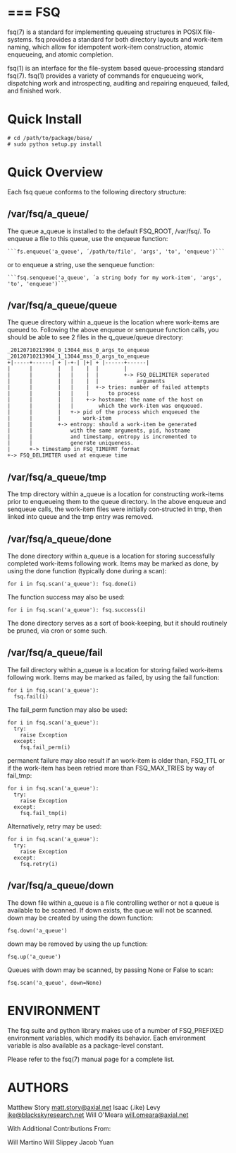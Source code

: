 ===
FSQ
===

fsq(7) is a standard for implementing queueing structures in POSIX file-systems.  fsq provides a standard for both directory layouts and work-item naming, which allow for idempotent work-item construction, atomic enqueueing, and atomic completion.

fsq(1) is an interface for the file-system based queue-processing standard fsq(7).  fsq(1) provides a variety of commands for enqueueing work, dispatching work and introspecting, auditing and repairing enqueued, failed, and finished work.

Quick Install
=============

    # cd /path/to/package/base/
    # sudo python setup.py install

Quick Overview
==============

Each fsq queue conforms to the following directory structure:

/var/fsq/a_queue/
----------------

The  queue a_queue is installed to the default FSQ_ROOT, /var/fsq/.  To enqueue a file to this queue, use the enqueue function:

    ```fs.enqueue('a_queue', ´/path/to/file', 'args', 'to', 'enqueue')```

or to enqueue a string, use the senqueue function:

    ```fsq.senqueue('a_queue', ´a string body for my work-item', 'args', 'to', 'enqueue')```


/var/fsq/a_queue/queue
----------------------

The queue directory within a_queue is the location where work-items are queued to.  Following  the  above enqueue or senqueue function calls, you should be able to see 2 files in the q_queue/queue directory:

    _20120710213904_0_13044_mss_0_args_to_enqueue
    _20120710213904_1_13044_mss_0_args_to_enqueue
    +|-----+------| + |-+-| |+| + |------+------|
    |      |        |   |    |  |        |
    |      |        |   |    |  |        +-> FSQ_DELIMITER seperated
    |      |        |   |    |  |            arguments
    |      |        |   |    |  +-> tries: number of failed attempts
    |      |        |   |    |      to process
    |      |        |   |    +-> hostname: the name of the host on
    |      |        |   |        which the work-item was enqueued.
    |      |        |   +-> pid of the process which enqueued the
    |      |        |       work-item
    |      |        +-> entropy: should a work-item be generated
    |      |            with the same arguments, pid, hostname
    |      |            and timestamp, entropy is incremented to
    |      |            generate uniqueness.
    |      +-> timestamp in FSQ_TIMEFMT format
    +-> FSQ_DELIMITER used at enqueue time


/var/fsq/a_queue/tmp
--------------------

The tmp directory within a_queue is a location for constructing work-items prior to enqueueing them to the queue directory. In the above enqueue and senqueue calls, the work-item files were initially con‐structed in tmp, then linked into queue and the tmp entry was removed.


/var/fsq/a_queue/done
---------------------

The done directory within a_queue is a location for storing successfully completed work-items following work.  Items may be marked as done, by using the done function (typically done during a scan):

    for i in fsq.scan('a_queue'): fsq.done(i)

The function success may also be used:

    for i in fsq.scan('a_queue'): fsq.success(i)

The done directory serves as a sort of book-keeping, but it should routinely be pruned, via cron or some such.


/var/fsq/a_queue/fail
---------------------

The  fail  directory within a_queue is a location for storing failed work-items following work. Items may be marked as failed, by using the fail function:

    for i in fsq.scan('a_queue'):
      fsq.fail(i)

The fail_perm function may also be used:

    for i in fsq.scan('a_queue'):
      try:
        raise Exception
      except:
        fsq.fail_perm(i)

permanent failure may also result if an work-item is older than, FSQ_TTL or if the work-item has been retried more than FSQ_MAX_TRIES by way of fail_tmp:

    for i in fsq.scan('a_queue'):
      try:
        raise Exception
      except:
        fsq.fail_tmp(i)

Alternatively, retry may be used:

    for i in fsq.scan('a_queue'):
      try:
        raise Exception
      except:
        fsq.retry(i)


/var/fsq/a_queue/down
---------------------

The down file within a_queue is a file controlling wether or not a queue is available to be scanned. If down exists, the queue will not be scanned.  down may be created by using the down function:

    fsq.down('a_queue')

down may be removed by using the up function:

    fsq.up('a_queue')

Queues with down may be scanned, by passing None or False to scan:

    fsq.scan('a_queue', down=None)


ENVIRONMENT
===========

The fsq suite and python library makes use of a number of FSQ_PREFIXED environment variables, which  modify its behavior.  Each environment variable is also available as a package-level constant.

Please refer to the fsq(7) manual page for a complete list.

AUTHORS
=======

Matthew Story <matt.story@axial.net>
Isaac (.ike) Levy <ike@blackskyresearch.net>
Will O'Meara <will.omeara@axial.net>

With Additional Contributions From:

Will Martino
Will Slippey
Jacob Yuan
